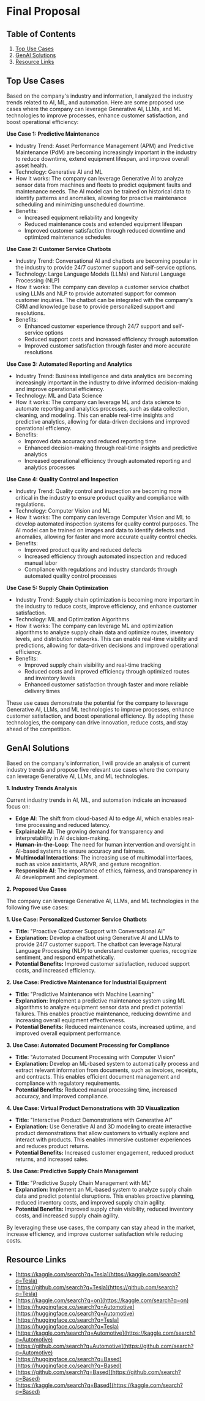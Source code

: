 # Final Proposal

## Table of Contents
1. [Top Use Cases](#top-use-cases)
2. [GenAI Solutions](#genai-solutions)
3. [Resource Links](#resource-links)

## Top Use Cases

Based on the company's industry and information, I analyzed the industry trends related to AI, ML, and automation. Here are some proposed use cases where the company can leverage Generative AI, LLMs, and ML technologies to improve processes, enhance customer satisfaction, and boost operational efficiency:

**Use Case 1: Predictive Maintenance**

* Industry Trend: Asset Performance Management (APM) and Predictive Maintenance (PdM) are becoming increasingly important in the industry to reduce downtime, extend equipment lifespan, and improve overall asset health.
* Technology: Generative AI and ML
* How it works: The company can leverage Generative AI to analyze sensor data from machines and fleets to predict equipment faults and maintenance needs. The AI model can be trained on historical data to identify patterns and anomalies, allowing for proactive maintenance scheduling and minimizing unscheduled downtime.
* Benefits:
	+ Increased equipment reliability and longevity
	+ Reduced maintenance costs and extended equipment lifespan
	+ Improved customer satisfaction through reduced downtime and optimized maintenance schedules

**Use Case 2: Customer Service Chatbots**

* Industry Trend: Conversational AI and chatbots are becoming popular in the industry to provide 24/7 customer support and self-service options.
* Technology: Large Language Models (LLMs) and Natural Language Processing (NLP)
* How it works: The company can develop a customer service chatbot using LLMs and NLP to provide automated support for common customer inquiries. The chatbot can be integrated with the company's CRM and knowledge base to provide personalized support and resolutions.
* Benefits:
	+ Enhanced customer experience through 24/7 support and self-service options
	+ Reduced support costs and increased efficiency through automation
	+ Improved customer satisfaction through faster and more accurate resolutions

**Use Case 3: Automated Reporting and Analytics**

* Industry Trend: Business intelligence and data analytics are becoming increasingly important in the industry to drive informed decision-making and improve operational efficiency.
* Technology: ML and Data Science
* How it works: The company can leverage ML and data science to automate reporting and analytics processes, such as data collection, cleaning, and modeling. This can enable real-time insights and predictive analytics, allowing for data-driven decisions and improved operational efficiency.
* Benefits:
	+ Improved data accuracy and reduced reporting time
	+ Enhanced decision-making through real-time insights and predictive analytics
	+ Increased operational efficiency through automated reporting and analytics processes

**Use Case 4: Quality Control and Inspection**

* Industry Trend: Quality control and inspection are becoming more critical in the industry to ensure product quality and compliance with regulations.
* Technology: Computer Vision and ML
* How it works: The company can leverage Computer Vision and ML to develop automated inspection systems for quality control purposes. The AI model can be trained on images and data to identify defects and anomalies, allowing for faster and more accurate quality control checks.
* Benefits:
	+ Improved product quality and reduced defects
	+ Increased efficiency through automated inspection and reduced manual labor
	+ Compliance with regulations and industry standards through automated quality control processes

**Use Case 5: Supply Chain Optimization**

* Industry Trend: Supply chain optimization is becoming more important in the industry to reduce costs, improve efficiency, and enhance customer satisfaction.
* Technology: ML and Optimization Algorithms
* How it works: The company can leverage ML and optimization algorithms to analyze supply chain data and optimize routes, inventory levels, and distribution networks. This can enable real-time visibility and predictions, allowing for data-driven decisions and improved operational efficiency.
* Benefits:
	+ Improved supply chain visibility and real-time tracking
	+ Reduced costs and improved efficiency through optimized routes and inventory levels
	+ Enhanced customer satisfaction through faster and more reliable delivery times

These use cases demonstrate the potential for the company to leverage Generative AI, LLMs, and ML technologies to improve processes, enhance customer satisfaction, and boost operational efficiency. By adopting these technologies, the company can drive innovation, reduce costs, and stay ahead of the competition.

## GenAI Solutions

Based on the company's information, I will provide an analysis of current industry trends and propose five relevant use cases where the company can leverage Generative AI, LLMs, and ML technologies.

**1. Industry Trends Analysis**

Current industry trends in AI, ML, and automation indicate an increased focus on:

* **Edge AI**: The shift from cloud-based AI to edge AI, which enables real-time processing and reduced latency.
* **Explainable AI**: The growing demand for transparency and interpretability in AI decision-making.
* **Human-in-the-Loop**: The need for human intervention and oversight in AI-based systems to ensure accuracy and fairness.
* **Multimodal Interactions**: The increasing use of multimodal interfaces, such as voice assistants, AR/VR, and gesture recognition.
* **Responsible AI**: The importance of ethics, fairness, and transparency in AI development and deployment.

**2. Proposed Use Cases**

The company can leverage Generative AI, LLMs, and ML technologies in the following five use cases:

**1. Use Case: Personalized Customer Service Chatbots**

* **Title:** "Proactive Customer Support with Conversational AI"
* **Explanation:** Develop a chatbot using Generative AI and LLMs to provide 24/7 customer support. The chatbot can leverage Natural Language Processing (NLP) to understand customer queries, recognize sentiment, and respond empathetically.
* **Potential Benefits:** Improved customer satisfaction, reduced support costs, and increased efficiency.

**2. Use Case: Predictive Maintenance for Industrial Equipment**

* **Title:** "Predictive Maintenance with Machine Learning"
* **Explanation:** Implement a predictive maintenance system using ML algorithms to analyze equipment sensor data and predict potential failures. This enables proactive maintenance, reducing downtime and increasing overall equipment effectiveness.
* **Potential Benefits:** Reduced maintenance costs, increased uptime, and improved overall equipment performance.

**3. Use Case: Automated Document Processing for Compliance**

* **Title:** "Automated Document Processing with Computer Vision"
* **Explanation:** Develop an ML-based system to automatically process and extract relevant information from documents, such as invoices, receipts, and contracts. This enables efficient document management and compliance with regulatory requirements.
* **Potential Benefits:** Reduced manual processing time, increased accuracy, and improved compliance.

**4. Use Case: Virtual Product Demonstrations with 3D Visualization**

* **Title:** "Interactive Product Demonstrations with Generative AI"
* **Explanation:** Use Generative AI and 3D modeling to create interactive product demonstrations that allow customers to virtually explore and interact with products. This enables immersive customer experiences and reduces product returns.
* **Potential Benefits:** Increased customer engagement, reduced product returns, and increased sales.

**5. Use Case: Predictive Supply Chain Management**

* **Title:** "Predictive Supply Chain Management with ML"
* **Explanation:** Implement an ML-based system to analyze supply chain data and predict potential disruptions. This enables proactive planning, reduced inventory costs, and improved supply chain agility.
* **Potential Benefits:** Improved supply chain visibility, reduced inventory costs, and increased supply chain agility.

By leveraging these use cases, the company can stay ahead in the market, increase efficiency, and improve customer satisfaction while reducing costs.

## Resource Links

- [https://kaggle.com/search?q=Tesla](https://kaggle.com/search?q=Tesla)
- [https://github.com/search?q=Tesla](https://github.com/search?q=Tesla)
- [https://kaggle.com/search?q=on](https://kaggle.com/search?q=on)
- [https://huggingface.co/search?q=Automotive](https://huggingface.co/search?q=Automotive)
- [https://huggingface.co/search?q=Tesla](https://huggingface.co/search?q=Tesla)
- [https://kaggle.com/search?q=Automotive](https://kaggle.com/search?q=Automotive)
- [https://github.com/search?q=Automotive](https://github.com/search?q=Automotive)
- [https://huggingface.co/search?q=Based](https://huggingface.co/search?q=Based)
- [https://github.com/search?q=Based](https://github.com/search?q=Based)
- [https://kaggle.com/search?q=Based](https://kaggle.com/search?q=Based)
